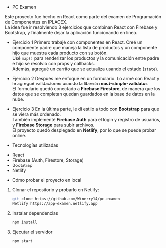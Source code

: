* PC Examen

Este proyecto fue hecho en React como parte del examen de Programación de Componentes en IPLACEX.  
La idea fue ir resolviendo 3 ejercicios que combinan React con Firebase y Bootstrap, y finalmente dejar la aplicación funcionando en línea.

* Ejercicio 1
Primero trabajé con componentes en React. Creé un componente padre que maneja la lista de productos y un componente hijo que muestra cada producto con su botón.  
Usé `map()` para renderizar los productos y la comunicación entre padre e hijo se resolvió con props y callbacks.  
Además, agregué un carrito que se actualiza usando el estado (`state`).

* Ejercicio 2
Después me enfoqué en un formulario. Lo armé con React y le agregué validaciones usando la librería **react-simple-validator**.  
El formulario quedó conectado a **Firebase Firestore**, de manera que los datos que se completan quedan guardados en la base de datos en la nube.

* Ejercicio 3
En la última parte, le di estilo a todo con **Bootstrap** para que se viera más ordenado.  
También implementé **Firebase Auth** para el login y registro de usuarios, y **Firebase Storage** para subir archivos.  
El proyecto quedó desplegado en **Netlify**, por lo que se puede probar online.

* Tecnologías utilizadas
- React  
- Firebase (Auth, Firestore, Storage)  
- Bootstrap  
- Netlify  

* Cómo probar el proyecto en local
1. Clonar el repositorio y probarlo en Netlify:  
   ```bash
   git clone https://github.com/Winerry14/pc-examen
   Netlify https://app-examen.netlify.app

2. Instalar dependencias
   ```bash
   npm install
3. Ejecutar el servidor
   ```bash
   npm start
